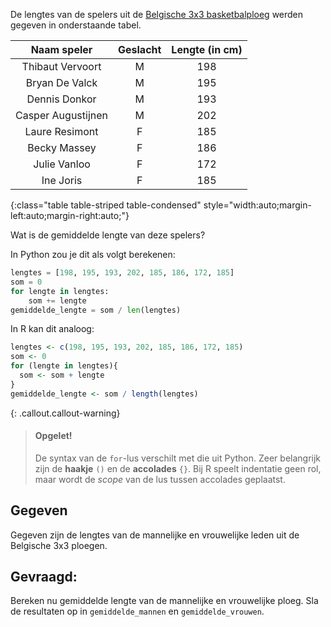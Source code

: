 De lengtes van de spelers uit de <a href="https://www.basketballbelgium.be/nl/teams/3x3/" target="_blank">Belgische 3x3 basketbalploeg</a> werden gegeven in onderstaande tabel.

| Naam speler | Geslacht | Lengte (in cm) |
|:---------------------:|:--:|:---:|
| Thibaut Vervoort      | M  | 198 |
| Bryan De Valck        | M  | 195 |
| Dennis Donkor         | M  | 193 |
| Casper Augustijnen    | M  | 202 |
| Laure Resimont        | F  | 185 |
| Becky Massey          | F  | 186 |
| Julie Vanloo          | F  | 172 |
| Ine Joris             | F  | 185 |
{:class="table table-striped table-condensed" style="width:auto;margin-left:auto;margin-right:auto;"}

Wat is de gemiddelde lengte van deze spelers?

In Python zou je dit als volgt berekenen:

```python
lengtes = [198, 195, 193, 202, 185, 186, 172, 185]
som = 0
for lengte in lengtes:
    som += lengte
gemiddelde_lengte = som / len(lengtes)
```

In R kan dit analoog:

```R
lengtes <- c(198, 195, 193, 202, 185, 186, 172, 185)
som <- 0
for (lengte in lengtes){
  som <- som + lengte
}
gemiddelde_lengte <- som / length(lengtes)
```

{: .callout.callout-warning}
>#### Opgelet!
>
> De syntax van de `for`-lus verschilt met die uit Python. Zeer belangrijk zijn de **haakje** `()` en de **accolades** `{}`. Bij R speelt indentatie geen rol, maar wordt de *scope* van de lus tussen accolades geplaatst.

## Gegeven
Gegeven zijn de lengtes van de mannelijke en vrouwelijke leden uit de Belgische 3x3 ploegen.

## Gevraagd:
Bereken nu gemiddelde lengte van de mannelijke en vrouwelijke ploeg. Sla de resultaten op in `gemiddelde_mannen` en `gemiddelde_vrouwen`.
